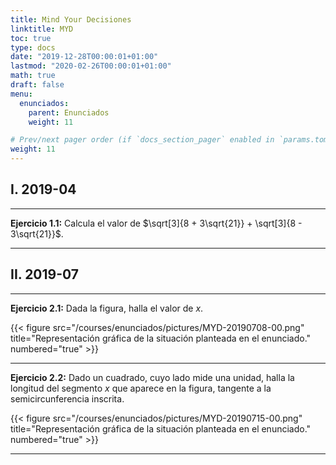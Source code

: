 ```yaml
---
title: Mind Your Decisiones
linktitle: MYD
toc: true
type: docs
date: "2019-12-28T00:00:01+01:00"
lastmod: "2020-02-26T00:00:01+01:00"
math: true
draft: false
menu:
  enunciados:
    parent: Enunciados
    weight: 11

# Prev/next pager order (if `docs_section_pager` enabled in `params.toml`)
weight: 11
---
```


## I. 2019-04

---

**Ejercicio 1.1:** Calcula el valor de $\sqrt[3]{8 + 3\sqrt{21}} + \sqrt[3]{8 - 3\sqrt{21}}$. 

---

## II. 2019-07

---

**Ejercicio 2.1:** Dada la figura, halla el valor de $x$.

{{< figure src="/courses/enunciados/pictures/MYD-20190708-00.png" title="Representación gráfica de la situación planteada en el enunciado." numbered="true" >}}

---

**Ejercicio 2.2:** Dado un cuadrado, cuyo lado mide una unidad, halla la longitud del segmento $x$ que aparece en la figura, tangente a la semicircunferencia inscrita.

{{< figure src="/courses/enunciados/pictures/MYD-20190715-00.png" title="Representación gráfica de la situación planteada en el enunciado." numbered="true" >}}

---
